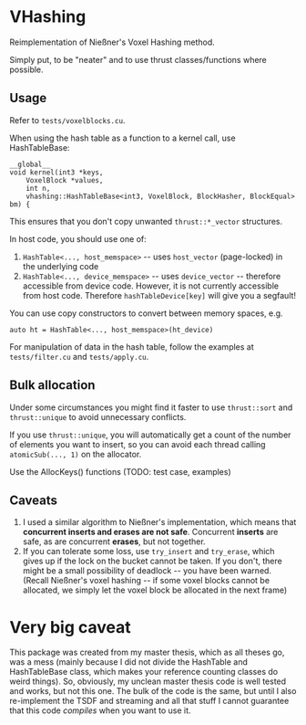 VHashing
====

Reimplementation of Nießner's Voxel Hashing method.

Simply put, to be "neater" and to use thrust classes/functions where possible.


Usage
-----

Refer to `tests/voxelblocks.cu`.

When using the hash table as a function to a kernel call, use HashTableBase:

    __global__
    void kernel(int3 *keys,
        VoxelBlock *values,
        int n,
        vhashing::HashTableBase<int3, VoxelBlock, BlockHasher, BlockEqual> bm) {

This ensures that you don't copy unwanted `thrust::*_vector` structures.

In host code, you should use one of:

1. `HashTable<..., host_memspace>` -- uses `host_vector` (page-locked) in the underlying code
1. `HashTable<..., device_memspace>` -- uses `device_vector` -- therefore accessible from device code.
However, it is not currently accessible from host code.
Therefore `hashTableDevice[key]` will give you a segfault!

You can use copy constructors to convert between memory spaces, e.g.

    auto ht = HashTable<..., host_memspace>(ht_device)

For manipulation of data in the hash table, follow the examples at `tests/filter.cu` and `tests/apply.cu`.

Bulk allocation
-------

Under some circumstances you might find it faster to use `thrust::sort` and
`thrust::unique` to avoid unnecessary conflicts.

If you use `thrust::unique`, you will automatically get a count of the number of elements
you want to insert,
so you can avoid each thread calling `atomicSub(..., 1)` on the allocator.

Use the AllocKeys() functions (TODO: test case, examples)

Caveats
------

1. I used a similar algorithm to Nießner's implementation, which means that **concurrent
inserts and erases are not safe**.
Concurrent **inserts** are safe, as are concurrent **erases**, but not together.
2. If you can tolerate some loss, use `try_insert` and `try_erase`, which gives up
if the lock on the bucket cannot be taken.
If you don't, there might be a small possibility of deadlock -- you have been warned.
(Recall Nießner's voxel hashing -- if some voxel blocks cannot be allocated, we simply let the voxel block be allocated in the next frame)

Very big caveat
======

This package was created from my master thesis, which as all theses go, was a mess
(mainly because I did not divide the HashTable and HashTableBase class, which makes
your reference counting classes do weird things).
So, obviously, my unclean master thesis code is well tested and works, but not this one.
The bulk of the code is the same, but until I also re-implement the TSDF and streaming
and all that stuff
I cannot guarantee that this code _compiles_ when you want to use it.


